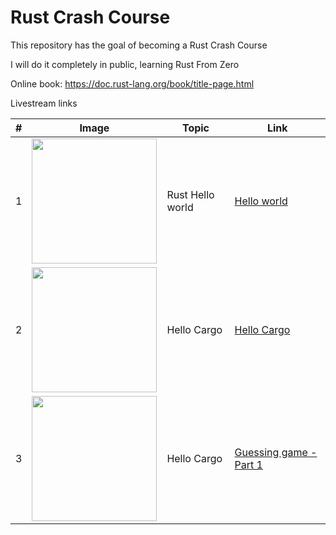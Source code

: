 # Rust Crash Course

This repository has the goal of becoming a Rust Crash Course

I will do it completely in public, learning Rust From Zero

Online book: https://doc.rust-lang.org/book/title-page.html

Livestream links

|#| Image | Topic | Link |
|---| ------------------- | ---------------- | ------- | 
|1| <a href="https://youtu.be/w5LvdWq2R6I"><img src="https://user-images.githubusercontent.com/18360871/206402489-e3d1f802-fdf9-4931-a71d-3ee2ea716236.png" width="200"></a>| Rust Hello world | [Hello world](https://youtu.be/w5LvdWq2R6I) |
|2| <a href="https://youtu.be/XAgxUoRbW0s"><img src="https://user-images.githubusercontent.com/18360871/206860698-810a2e50-e80b-4dbf-9eb5-a9a62533badd.png" width="200"></a>| Hello Cargo | [Hello Cargo](https://youtu.be/XAgxUoRbW0s) |
|3| <a href="https://youtube.com/live/E424zcYgH_s"><img src="https://user-images.githubusercontent.com/18360871/208247569-966349ed-6000-465e-81b3-c3678c972095.png" width="200"></a>| Hello Cargo | [Guessing game - Part 1](https://youtube.com/live/E424zcYgH_s) |
